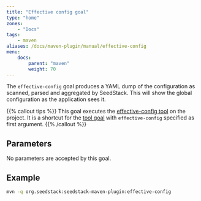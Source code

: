```yaml
---
title: "Effective config goal"
type: "home"
zones:
    - "Docs"
tags:
    - maven
aliases: /docs/maven-plugin/manual/effective-config    
menu:
    docs:
        parent: "maven"
        weight: 70
---
```


The `effective-config` goal produces a YAML dump of the configuration as scanned, parsed and aggregated by SeedStack. <!--more-->
This will show the global configuration as the application sees it.

{{% callout tips %}}
This goal executes the [effective-config tool](/docs/seed/configuration/#effective-configuration) on 
the project. It is a shortcut for the [tool goal](../tool) with `effective-config` specified as first argument. 
{{% /callout %}}

## Parameters

No parameters are accepted by this goal.

## Example

```bash
mvn -q org.seedstack:seedstack-maven-plugin:effective-config
```
